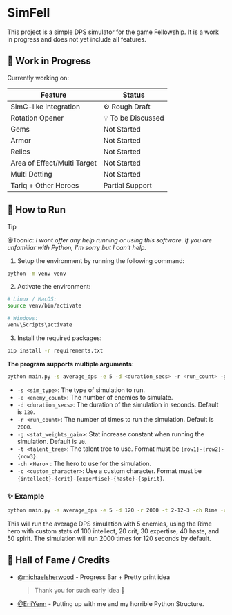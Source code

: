 # SimFell

This project is a simple DPS simulator for the game Fellowship. It is a work in progress and does not yet include all features.

## 🚧 Work in Progress

Currently working on:

| Feature               | Status            |
| --------------------- | ----------------- |
| SimC-like integration | ⚙️ Rough Draft    |
| Rotation Opener       | 💡 To be Discussed |
| Gems                  | Not Started  |
| Armor                  | Not Started  |
| Relics                  | Not Started  |
| Area of Effect/Multi Target | Not Started        |
| Multi Dotting | Not Started        |
| Tariq + Other Heroes  | Partial Support |

## 🚀 How to Run

> [!TIP]
> @Toonic: _I wont offer any help running or using this software. If you are unfamiliar with Python, I'm sorry but I can't help._

1. Setup the environment by running the following command:

  ```bash
  python -m venv venv
  ```

2. Activate the environment:

  ```bash
  # Linux / MacOS:
  source venv/bin/activate 

  # Windows:
  venv\Scripts\activate
  ```

3. Install the required packages:

  ```bash
  pip install -r requirements.txt
  ```

**The program supports multiple arguments:**

```bash
python main.py -s average_dps -e 5 -d <duration_secs> -r <run_count> -g <stat_weights_gain> -t <talent_tree> -c <custom_character> -ch <Hero>
```

- `-s <sim_type>`: The type of simulation to run.
- `-e <enemy_count>`: The number of enemies to simulate.
- `-d <duration_secs>`: The duration of the simulation in seconds. Default is `120`.
- `-r <run_count>`: The number of times to run the simulation. Default is `2000`.
- `-g <stat_weights_gain>`: Stat increase constant when running the simulation. Default is `20`.
- `-t <talent_tree>`: The talent tree to use. Format must be `{row1}-{row2}-{row3}`.
- `-ch <Hero>` : The hero to use for the simulation.
- `-c <custom_character>`: Use a custom character. Format must be `{intellect}-{crit}-{expertise}-{haste}-{spirit}`.

### ✨ Example

```bash
python main.py -s average_dps -e 5 -d 120 -r 2000 -t 2-12-3 -ch Rime -c 100-20-30-40-50
```

This will run the average DPS simulation with 5 enemies, using the Rime hero with custom stats of 100 intellect, 20 crit, 30 expertise, 40 haste, and 50 spirit. The simulation will run 2000 times for 120 seconds by default.

## 👑 Hall of Fame / Credits

- [@michaelsherwood](https://github.com/michaelsherwood) - Progress Bar + Pretty print idea
  > Thank you for such early idea 🙏
- [@EriiYenn](https://github.com/EriiYenn) - Putting up with me and my horrible Python Structure.
